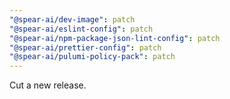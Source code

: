```yaml
---
"@spear-ai/dev-image": patch
"@spear-ai/eslint-config": patch
"@spear-ai/npm-package-json-lint-config": patch
"@spear-ai/prettier-config": patch
"@spear-ai/pulumi-policy-pack": patch
---
```


Cut a new release.

